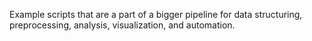 Example scripts that are a part of a bigger pipeline for data structuring, preprocessing, analysis, visualization, and automation. 
